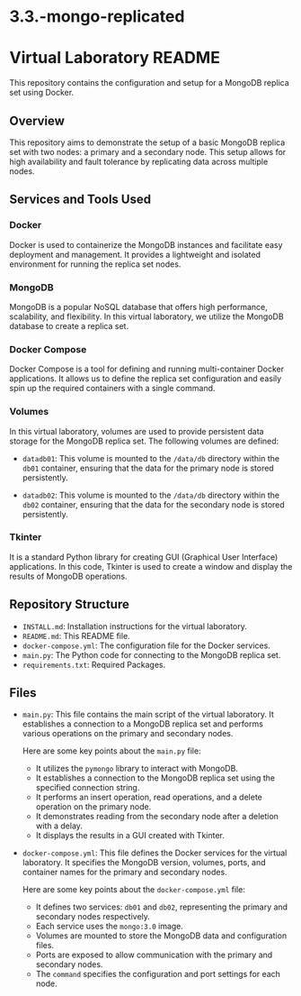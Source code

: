 # 3.3.-mongo-replicated

# Virtual Laboratory README

This repository contains the configuration and setup for a MongoDB replica set using Docker.

## Overview

This repository aims to demonstrate the setup of a basic MongoDB replica set with two nodes: a primary and a secondary node. This setup allows for high availability and fault tolerance by replicating data across multiple nodes.


## Services and Tools Used

### Docker

Docker is used to containerize the MongoDB instances and facilitate easy deployment and management. It provides a lightweight and isolated environment for running the replica set nodes.

### MongoDB

MongoDB is a popular NoSQL database that offers high performance, scalability, and flexibility. In this virtual laboratory, we utilize the MongoDB database to create a replica set.

### Docker Compose

Docker Compose is a tool for defining and running multi-container Docker applications. It allows us to define the replica set configuration and easily spin up the required containers with a single command.

### Volumes

In this virtual laboratory, volumes are used to provide persistent data storage for the MongoDB replica set. The following volumes are defined:

- `datadb01`: This volume is mounted to the `/data/db` directory within the `db01` container, ensuring that the data for the primary node is stored persistently.

- `datadb02`: This volume is mounted to the `/data/db` directory within the `db02` container, ensuring that the data for the secondary node is stored persistently.

### Tkinter

It is a standard Python library for creating GUI (Graphical User Interface) applications. In this code, Tkinter is used to create a window and display the results of MongoDB operations.


## Repository Structure
- `INSTALL.md`: Installation instructions for the virtual laboratory.
- `README.md`: This README file.
- `docker-compose.yml`: The configuration file for the Docker services.
- `main.py`: The Python code for connecting to the MongoDB replica set.
- `requirements.txt`: Required Packages.

## Files

- `main.py`: This file contains the main script of the virtual laboratory. It establishes a connection to a MongoDB replica set and performs various operations on the primary and secondary nodes.

  Here are some key points about the `main.py` file:
  - It utilizes the `pymongo` library to interact with MongoDB.
  - It establishes a connection to the MongoDB replica set using the specified connection string.
  - It performs an insert operation, read operations, and a delete operation on the primary node.
  - It demonstrates reading from the secondary node after a deletion with a delay.
  - It displays the results in a GUI created with Tkinter.

- `docker-compose.yml`: This file defines the Docker services for the virtual laboratory. It specifies the MongoDB version, volumes, ports, and container names for the primary and secondary nodes.

  Here are some key points about the `docker-compose.yml` file:
  - It defines two services: `db01` and `db02`, representing the primary and secondary nodes respectively.
  - Each service uses the `mongo:3.0` image.
  - Volumes are mounted to store the MongoDB data and configuration files.
  - Ports are exposed to allow communication with the primary and secondary nodes.
  - The `command` specifies the configuration and port settings for each node.

